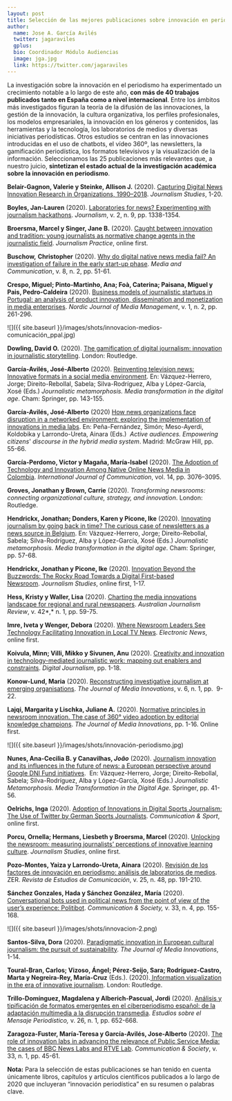 ```yaml
---
layout: post
title: Selección de las mejores publicaciones sobre innovación en periodismo de 2020
author:
  name: Jose A. García Avilés
  twitter: jagaraviles
  gplus:  
  bio: Coordinador Módulo Audiencias
  image: jga.jpg
  link: https://twitter.com/jagaraviles
---
```

La investigación sobre la innovación en el periodismo ha experimentado un crecimiento notable a lo largo de este año, **con más de 40 trabajos publicados tanto en España como a nivel internacional**. Entre los ámbitos más investigados figuran la teoría de la difusión de las innovaciones, la gestión de la innovación, la cultura organizativa, los perfiles profesionales, los modelos empresariales, la innovación en los géneros y contenidos, las herramientas y la tecnología, los laboratorios de medios y diversas iniciativas periodísticas. Otros estudios se centran en las innovaciones introducidas en el uso de chatbots, el vídeo 360º, las newsletters, la gamificación periodística, los formatos televisivos y la visualización de la información. Seleccionamos las 25 publicaciones más relevantes que, a nuestro juicio, **sintetizan el estado actual de la investigación académica sobre la innovación en periodismo**.

**Belair-Gagnon, Valerie y Steinke, Allison J.** (2020). [Capturing Digital News Innovation Research in Organizations, 1990–2018](https://doi.org/10.1080/1461670X.2020.1789496). *Journalism Studies*, 1-20.

**Boyles, Jan-Lauren** (2020). [Laboratories for news? Experimenting with journalism hackathons](https://doi.org/10.1177/1464884917737213). *Journalism*, v. 2, n. 9, pp. 1338-1354.

**Broersma, Marcel y Singer, Jane B.** (2020). [Caught between innovation and tradition: young journalists as normative change agents in the journalistic field](https://doi.org/10.1080/17512786.2020.1824125). *Journalism Practice*, online first.

**Buschow,** **Christopher** (2020). [Why do digital native news media fail? An investigation of failure in the early start-up phase](https://doi.org/10.17645/mac.v8i2.2677). *Media and Communication*, v. 8, n. 2, pp. 51-61.

**Crespo, Miguel; Pinto-Martinho, Ana; Foà, Caterina; Paisana, Miguel y Pais, Pedro-Caldeira** (2020). [Business models of journalistic startups in Portugal: an analysis of product innovation, dissemination and monetization in media enterprises](https://doi.org/10.5278/njmm.2597-0445.5194). *Nordic Journal of Media Management*, v. 1, n. 2, pp. 261-296.

![]({{ site.baseurl }}/images/shots/innovacion-medios-comunicación_ppal.jpg)

**Dowling, David O.** (2020). [The gamification of digital journalism: innovation in journalistic storytelling](https://www.routledge.com/The-Gamification-of-Digital-Journalism-Innovation-in-Journalistic-Storytelling/Dowling/p/book/9780367076252). London: Routledge.

**García-Avilés, José-Alberto** (2020). [Reinventing television news: Innovative formats in a social media environment](https://www.researchgate.net/publication/338379504_Reinventing_Television_News_Innovative_Formats_in_a_Social_Media_Environment). En: Vázquez-Herrero, Jorge; Direito-Rebollal, Sabela; Silva-Rodríguez, Alba y López-García, Xosé (Eds.) *Journalistic metamorphosis. Media transformation in the digital age*. Cham: Springer, pp. 143-155.

**García-Avilés, José-Alberto** (2020) [How news organizations face disruption in a networked environment: exploring the implementation of innovations in media labs](https://www.researchgate.net/publication/290592503_Envisioning_the_Internet_Implementing_'disruptive_innovation'_in_media_organizations). En: Peña-Fernández, Simón; Meso-Ayerdi, Koldobika y Larrondo-Ureta, Ainara (Eds.)  *Active audiences. Empowering citizens*' *discourse in the hybrid media system*. Madrid: McGraw Hill, pp. 55-66.

**García-Perdomo, Víctor y Magaña, María-Isabel** (2020). [The Adoption of Technology and Innovation Among Native Online News Media in Colombia](https://ijoc.org/index.php/ijoc/article/view/12124). *International Journal of Communication*, vol. 14, pp. 3076–3095.

**Groves, Jonathan y Brown, Carrie** (2020). *Transforming newsrooms: connecting organizational culture, strategy, and innovation*. London: Routledge.

**Hendrickx, Jonathan; Donders, Karen y Picone, Ike** (2020). [Innovating journalism by going back in time? The curious case of newsletters as a news source in Belgium](https://www.researchgate.net/publication/338376380_Innovating_Journalism_by_Going_Back_in_Time_The_Curious_Case_of_Newsletters_as_a_News_Source_in_Belgium). En: Vázquez-Herrero, Jorge; Direito-Rebollal, Sabela; Silva-Rodríguez, Alba y López-García, Xosé (Eds.) *Journalistic metamorphosis. Media transformation in the digital age*. Cham: Springer, pp. 57-68.

**Hendrickx, Jonathan y Picone, Ike** (2020). [Innovation Beyond the Buzzwords: The Rocky Road Towards a Digital First-based Newsroom](https://doi.org/10.1080/1461670X.2020.1809494). *Journalism Studies*, online first, 1-17.

**Hess, Kristy y Waller, Lisa** (2020). [Charting the media innovations landscape for regional and rural newspapers](https://doi.org/10.1386/ajr_00019_1). *Australian Journalism Review*, v. 42*,* n. 1, pp. 59-75.

**Imre, Iveta y Wenger, Debora** (2020). [Where Newsroom Leaders See Technology Facilitating Innovation in Local TV News](https://doi.org/10.1177/1931243120963705). *Electronic News*, online first.

**Koivula, Minn; Villi, Mikko y Sivunen, Anu** (2020). [Creativity and innovation in technology-mediated journalistic work: mapping out enablers and constraints](https://doi.org/10.1080/21670811.2020.1788962). *Digital Journalism*, pp. 1-18.

**Konow-Lund, Maria** (2020). [Reconstructing investigative journalism at emerging organisations](https://doi.org/10.5617/jomi.7830). *The Journal of Media Innovations*, v. 6, n. 1, pp.  9-22.

**Lajqi, Margarita y Lischka, Juliane A.** (2020). [Normative principles in newsroom innovation. The case of 360° video adoption by editorial knowledge champions](https://doi.org/10.1177/1464884913511565). *The Journal of Media Innovations*, pp. 1-16. Online first.

![]({{ site.baseurl }}/images/shots/innovación-periodismo.jpg)

**Nunes, Ana-Cecilia B. y Canavilhas, *João*** (2020). [Journalism innovation and its influences in the future of news: a European perspective around Google DNI Fund initiatives](https://link.springer.com/chapter/10.1007/978-3-030-36315-4_4).  En: Vázquez-Herrero, Jorge; Direito-Rebollal, Sabela; Silva-Rodríguez, Alba y López-García, Xosé (Eds.) *Journalistic Metamorphosis. Media Transformation in the Digital Age.* Springer, pp. 41-56.

**Oelrichs, Inga** (2020). [Adoption of Innovations in Digital Sports Journalism: The Use of Twitter by German Sports Journalists](https://doi.org/10.1177/2167479520961786). *Communication & Sport*, online first.

**Porcu, Ornella; Hermans, Liesbeth y Broersma, Marcel** (2020). [Unlocking the newsroom: measuring journalists’ perceptions of innovative learning culture](https://doi.org/10.1080/1461670X.2020.1758956). *Journalism Studies*, online first.

**Pozo-Montes, Yaiza y Larrondo-Ureta, Ainara** (2020). [Revisión de los factores de innovación en periodismo: análisis de laboratorios de medios](https://doi.org/10.1387/zer.21417). ZER. *Revista de Estudios de Comunicación*, v. 25, n. 48, pp. 191-210.

**Sánchez Gonzales, Hada y Sánchez González, María** (2020). [Conversational bots used in political news from the point of view of the user’s experience: Politibot](https://doi.org/10.15581/003.33.4.155-168). *Communication & Society,* v. 33, n. 4, pp. 155-168.

![]({{ site.baseurl }}/images/shots/innovacion-2.png)

**Santos-Silva, Dora** (2020). [Paradigmatic innovation in European cultural journalism: the pursuit of sustainability](https://doi.org/10.5617/jomi.6523). *The* *Journal of Media Innovations*, 1-14.

**Toural-Bran, Carlos; Vizoso, Ángel; Pérez-Seijo, Sara; Rodríguez-Castro, Marta y Negreira-Rey, María-Cruz** (Eds.). (2020).[ Information visualization in the era of innovative journalism](https://www.routledge.com/Information-Visualization-in-The-Era-of-Innovative-Journalism/Toural-Bran-Vizoso-Perez-Seijo-Rodriguez-Castro-Negreira-Rey/p/book/9780367408763). London: Routledge.

**Trillo-Domínguez, Magdalena y Alberich-Pascual, Jordi** (2020). [Análisis y tipificación de formatos emergentes en el ciberperiodismo español: de la adaptación multimedia a la disrupción transmedia](https://doi.org/10.5209/esmp.67317). *Estudios sobre el Mensaje Periodístico,* v. 26, n. 1, pp. 652-668.

**Zaragoza-Fuster, María-Teresa y García-Avilés, Jose-Alberto** (2020). [The role of innovation labs in advancing the relevance of Public Service Media: the cases of BBC News Labs and RTVE Lab](https://doi.org/10.15581/003.33.1.45-61). *Communication & Society*, v. 33, n. 1, pp. 45-61.

**Nota:** Para la selección de estas publicaciones se han tenido en cuenta únicamente libros, capítulos y artículos científicos publicados a lo largo de 2020 que incluyeran “innovación periodística” en su resumen o palabras clave.